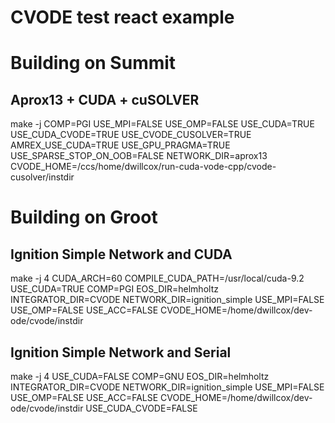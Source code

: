 # CVODE test react example

# Building on Summit

## Aprox13 + CUDA + cuSOLVER
make -j COMP=PGI USE_MPI=FALSE USE_OMP=FALSE USE_CUDA=TRUE USE_CUDA_CVODE=TRUE USE_CVODE_CUSOLVER=TRUE AMREX_USE_CUDA=TRUE USE_GPU_PRAGMA=TRUE USE_SPARSE_STOP_ON_OOB=FALSE NETWORK_DIR=aprox13 CVODE_HOME=/ccs/home/dwillcox/run-cuda-vode-cpp/cvode-cusolver/instdir

# Building on Groot

## Ignition Simple Network and CUDA
make -j 4 CUDA_ARCH=60 COMPILE_CUDA_PATH=/usr/local/cuda-9.2 USE_CUDA=TRUE COMP=PGI EOS_DIR=helmholtz INTEGRATOR_DIR=CVODE NETWORK_DIR=ignition_simple USE_MPI=FALSE USE_OMP=FALSE USE_ACC=FALSE CVODE_HOME=/home/dwillcox/dev-ode/cvode/instdir

## Ignition Simple Network and Serial
make -j 4 USE_CUDA=FALSE COMP=GNU EOS_DIR=helmholtz INTEGRATOR_DIR=CVODE NETWORK_DIR=ignition_simple USE_MPI=FALSE USE_OMP=FALSE USE_ACC=FALSE CVODE_HOME=/home/dwillcox/dev-ode/cvode/instdir USE_CUDA_CVODE=FALSE

